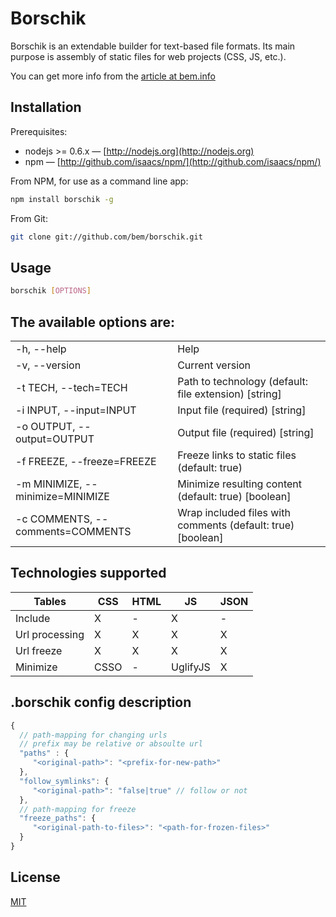 # Borschik

Borschik is an extendable builder for text-based file formats.
Its main purpose is assembly of static files for web projects (CSS, JS, etc.).

You can get more info from the [article at bem.info](http://bem.info/articles/borschik)

## Installation

Prerequisites:

* nodejs >= 0.6.x&nbsp;— [http://nodejs.org](http://nodejs.org)
* npm&nbsp;— [http://github.com/isaacs/npm/](http://github.com/isaacs/npm/)

From NPM, for use as a command line app:

```bash
npm install borschik -g
```

From Git:
```bash
git clone git://github.com/bem/borschik.git
```

## Usage

```bash
borschik [OPTIONS]
```

## The available options are:

|                                  |                                                                        |
| -------------------------------- | ---------------------------------------------------------------------- |
| -h, --help                       | Help |
| -v, --version                    | Current version |
| -t TECH, --tech=TECH             | Path to technology (default: file extension) [string] |
| -i INPUT, --input=INPUT          | Input file (required) [string] |
| -o OUTPUT, --output=OUTPUT       | Output file (required) [string] |
| -f FREEZE, --freeze=FREEZE       | Freeze links to static files (default: true) |
| -m MINIMIZE, --minimize=MINIMIZE | Minimize resulting content (default: true) [boolean] |
| -c COMMENTS, --comments=COMMENTS | Wrap included files with comments (default: true) [boolean] |


## Technologies supported

| Tables         | CSS  | HTML   | JS        | JSON   |
| -------------  | ---- | ----   | ---       | ----   |
| Include        | X    | -      | X         | -      |
| Url processing | X    | X      | X         | X      |
| Url freeze     | X    | X      | X         | X      |
| Minimize       | CSSO | -      | UglifyJS  | X      |

## .borschik config description
```javascript
{
  // path-mapping for changing urls
  // prefix may be relative or absoulte url
  "paths" : {
     "<original-path>": "<prefix-for-new-path>"
  },
  "follow_symlinks": {
     "<original-path>": "false|true" // follow or not
  },
  // path-mapping for freeze
  "freeze_paths": {
     "<original-path-to-files>": "<path-for-frozen-files>"
  }
}
```


## License
[MIT](/MIT-LICENSE.txt)

